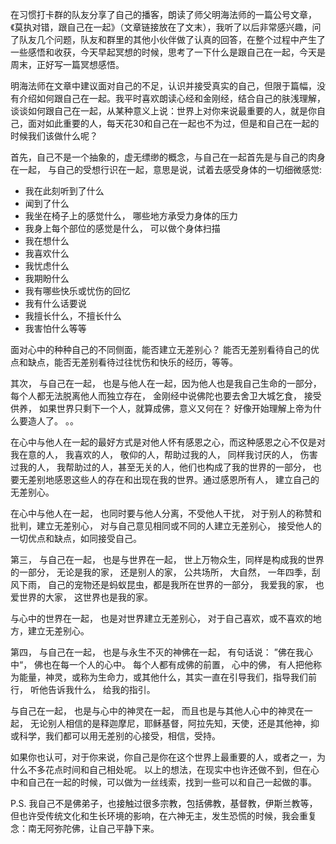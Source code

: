 在习惯打卡群的队友分享了自己的播客，朗读了师父明海法师的一篇公号文章，《莫执对错，跟自己在一起》（文章链接放在了文末），我听了以后非常感兴趣，问了队友几个问题，队友和群里的其他小伙伴做了认真的回答，在整个过程中产生了一些感悟和收获，今天早起冥想的时候，思考了一下什么是跟自己在一起，今天是周末，正好写一篇冥想感悟。

明海法师在文章中建议面对自己的不足，认识并接受真实的自己，但限于篇幅，没有介绍如何跟自己在一起。我平时喜欢朗读心经和金刚经，结合自己的肤浅理解，谈谈如何跟自己在一起，从某种意义上说：世界上对你来说最重要的人，就是你自己，面对如此重要的人，每天花30和自己在一起也不为过，但是和自己在一起的时候我们该做什么呢？ 

首先，自己不是一个抽象的，虚无缥缈的概念，与自己在一起首先是与自己的肉身在一起， 与自己的受想行识在一起，意思是说，试着去感受身体的一切细微感觉: 

- 我在此刻听到了什么
- 闻到了什么
- 我坐在椅子上的感觉什么， 哪些地方承受力身体的压力
- 我身上每个部位的感觉是什么， 可以做个身体扫描
- 我在想什么
- 我喜欢什么
- 我忧虑什么
- 我期盼什么
- 我有哪些快乐或忧伤的回忆
- 我有什么话要说
- 我擅长什么，不擅长什么
- 我害怕什么等等

面对心中的种种自己的不同侧面，能否建立无差别心？ 能否无差别看待自己的优点和缺点，能否无差别看待过往忧伤和快乐的经历，等等。

其次， 与自己在一起， 也是与他人在一起，因为他人也是我自己生命的一部分，每个人都无法脱离他人而独立存在， 金刚经中说佛陀也要去舍卫大城乞食， 接受供养， 如果世界只剩下一个人，就算成佛，意义又何在？ 好像开始理解上帝为什么要造人了。 。。

在心中与他人在一起的最好方式是对他人怀有感恩之心，而这种感恩之心不仅是对我在意的人， 我喜欢的人， 敬仰的人，帮助过我的人， 同样我讨厌的人， 伤害过我的人， 我帮助过的人，甚至无关的人，他们也构成了我的世界的一部分， 也要无差别地感恩这些人的存在和出现在我的世界。通过感恩所有人， 建立自己的无差别心。 

在心中与他人在一起， 也同时要与他人分离，不受他人干扰， 对于别人的称赞和批判，建立无差别心， 对与自己意见相同或不同的人建立无差别心， 接受他人的一切优点和缺点，如同接受自己。 

第三， 与自己在一起， 也是与世界在一起， 世上万物众生，同样是构成我的世界的一部分， 无论是我的家， 还是别人的家， 公共场所， 大自然， 一年四季，刮风下雨， 自己的宠物还是蚂蚁昆虫，都是我所在世界的一部分， 我爱我的家， 也爱世界的大家， 这世界也是我的家。 

与心中的世界在一起， 也是对世界建立无差别心， 对于自己喜欢，或不喜欢的地方，建立无差别心。 

第四， 与自己在一起， 也是与永生不灭的神佛在一起， 有句话说： ”佛在我心中“， 佛也在每一个人的心中。  每个人都有成佛的前置， 心中的佛， 有人把他称为能量，神灵，或称为生命力，或其他什么，其实一直在引导我们，指导我们前行， 听他告诉我什么， 给我的指引。

与自己在一起， 也是与心中的神灵在一起， 而且也是与其他人心中的神灵在一起， 无论别人相信的是释迦摩尼，耶稣基督，阿拉先知，天使，还是其他神，抑或科学，我们都可以用无差别的心接受，相信，受持。 

如果你也认可，对于你来说，你自己是你在这个世界上最重要的人，或者之一，为什么不多花点时间和自己相处呢。 以上的想法，在现实中也许还做不到，但在心中和自己在一起的时候，可以做为一丝线索，找到一些可以和自己一起做的事。 

P.S. 我自己不是佛弟子，也接触过很多宗教，包括佛教，基督教，伊斯兰教等，但也许受传统文化和生长环境的影响，在六神无主，发生恐慌的时候，我会重复念：南无阿弥陀佛，让自己平静下来。

